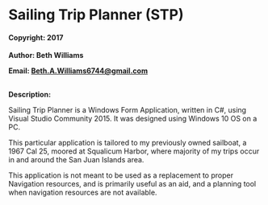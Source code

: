 # Sailing Trip Planner (STP)

#### Copyright: 2017 

**Author: Beth Williams** 

**Email: Beth.A.Williams6744@gmail.com**

##

**Description:**

Sailing Trip Planner is a Windows Form Application, written in C#, using Visual Studio Community 2015.  It was designed using Windows 10 OS on a PC.  

This particular application is tailored to my previously owned sailboat, a 1967 Cal 25, moored at Squalicum Harbor, where majority of my trips occur in and around the San Juan Islands area.

This application is not meant to be used as a replacement to proper Navigation resources, and is primarily useful as an aid,  and a planning tool when navigation resources are not available.




